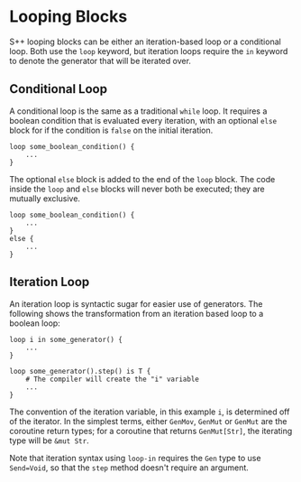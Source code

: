 # Looping Blocks

<primary-label ref="header-label"/>

<secondary-label ref="doc-complete"/>

S++ looping blocks can be either an iteration-based loop or a conditional loop. Both use the `loop` keyword, but
iteration loops require the `in` keyword to denote the generator that will be iterated over.

## Conditional Loop

<secondary-label ref="doc-sect-complete"/>

<secondary-label ref="feature-impl"/>

A conditional loop is the same as a traditional `while` loop. It requires a boolean condition that is evaluated every
iteration, with an optional `else` block for if the condition is `false` on the initial iteration.

```
loop some_boolean_condition() {
    ...
}
```

The optional `else` block is added to the end of the `loop` block. The code inside the `loop` and `else` blocks will
never both be executed; they are mutually exclusive.

```
loop some_boolean_condition() {
    ...
}
else {
    ...
}
```

## Iteration Loop

<secondary-label ref="doc-sect-complete"/>

<secondary-label ref="feature-wip"/>

An iteration loop is syntactic sugar for easier use of generators. The following shows the transformation from an
iteration based loop to a boolean loop:

```
loop i in some_generator() {
    ...
}
```

```
loop some_generator().step() is T {
    # The compiler will create the "i" variable
    ...
}
```

The convention of the iteration variable, in this example `i`, is determined off of the iterator. In the simplest terms,
either `GenMov`, `GenMut` or `GenMut` are the coroutine return types; for a coroutine that returns `GenMut[Str]`, the
iterating type will be `&mut Str`.

Note that iteration syntax using `loop-in` requires the `Gen` type to use `Send=Void`, so that the `step` method doesn't
require an argument.
